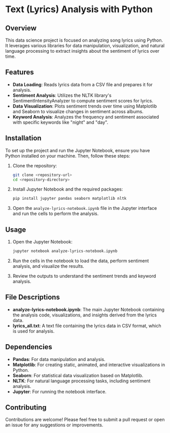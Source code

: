 # Text (Lyrics) Analysis with Python

## Overview

This data science project is focused on analyzing song lyrics using Python. It leverages various libraries for data manipulation, visualization, and natural language processing to extract insights about the sentiment of lyrics over time.

## Features

- **Data Loading**: Reads lyrics data from a CSV file and prepares it for analysis.
- **Sentiment Analysis**: Utilizes the NLTK library's SentimentIntensityAnalyzer to compute sentiment scores for lyrics.
- **Data Visualization**: Plots sentiment trends over time using Matplotlib and Seaborn to visualize changes in sentiment across albums.
- **Keyword Analysis**: Analyzes the frequency and sentiment associated with specific keywords like "night" and "day".

## Installation

To set up the project and run the Jupyter Notebook, ensure you have Python installed on your machine. Then, follow these steps:

1. Clone the repository:

   ```bash
   git clone <repository-url>
   cd <repository-directory>
   ```

2. Install Jupyter Notebook and the required packages:

   ```bash
   pip install jupyter pandas seaborn matplotlib nltk
   ```

3. Open the `analyze-lyrics-notebook.ipynb` file in the Jupyter interface and run the cells to perform the analysis.

## Usage

1. Open the Jupyter Notebook:

   ```bash
   jupyter notebook analyze-lyrics-notebook.ipynb
   ```

2. Run the cells in the notebook to load the data, perform sentiment analysis, and visualize the results.

3. Review the outputs to understand the sentiment trends and keyword analysis.

## File Descriptions

- **analyze-lyrics-notebook.ipynb**: The main Jupyter Notebook containing the analysis code, visualizations, and insights derived from the lyrics data.
- **lyrics_all.txt**: A text file containing the lyrics data in CSV format, which is used for analysis.

## Dependencies

- **Pandas**: For data manipulation and analysis.
- **Matplotlib**: For creating static, animated, and interactive visualizations in Python.
- **Seaborn**: For statistical data visualization based on Matplotlib.
- **NLTK**: For natural language processing tasks, including sentiment analysis.
- **Jupyter**: For running the notebook interface.

## Contributing

Contributions are welcome! Please feel free to submit a pull request or open an issue for any suggestions or improvements.
